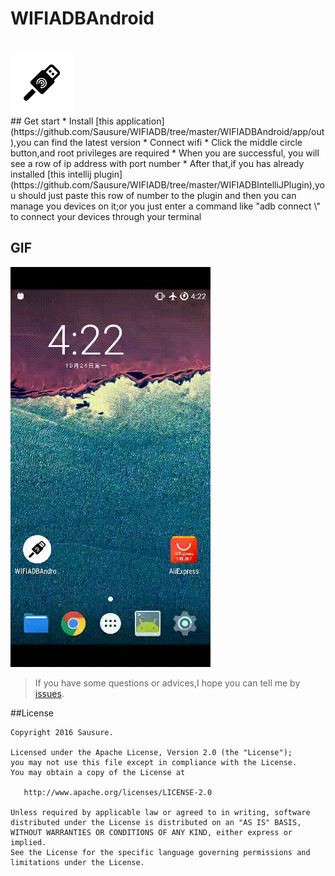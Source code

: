 # WIFIADBAndroid
<br>
<img src="./art/ic_launcher.png" width="100px" height="100px">
<br>
## Get start
* Install [this application](https://github.com/Sausure/WIFIADB/tree/master/WIFIADBAndroid/app/out),you can find the latest version
* Connect wifi
* Click the middle circle button,and root privileges are required
* When you are successful, you will see a row of ip address with port number
* After that,if you has already installed [this intellij plugin](https://github.com/Sausure/WIFIADB/tree/master/WIFIADBIntelliJPlugin),you should just paste this row of number to the plugin and then you can manage you devices on it;or you just enter a command like "adb connect \<port address\>" to connect your devices through your terminal

## GIF
![](./art/demonstrate.gif)

>If you have some questions or advices,I hope you can tell me by [issues](https://github.com/Sausure/WIFIADB/issues).

##License

    Copyright 2016 Sausure.

    Licensed under the Apache License, Version 2.0 (the "License");
    you may not use this file except in compliance with the License.
    You may obtain a copy of the License at

       http://www.apache.org/licenses/LICENSE-2.0

    Unless required by applicable law or agreed to in writing, software
    distributed under the License is distributed on an "AS IS" BASIS,
    WITHOUT WARRANTIES OR CONDITIONS OF ANY KIND, either express or implied.
    See the License for the specific language governing permissions and
    limitations under the License.
